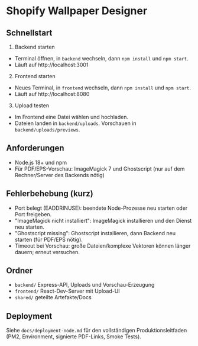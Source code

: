 # Shopify Wallpaper Designer

## Schnellstart

1) Backend starten
- Terminal öffnen, in `backend` wechseln, dann `npm install` und `npm start`.
- Läuft auf http://localhost:3001

2) Frontend starten
- Neues Terminal, in `frontend` wechseln, dann `npm install` und `npm start`.
- Läuft auf http://localhost:8080

3) Upload testen
- Im Frontend eine Datei wählen und hochladen.
- Dateien landen in `backend/uploads`. Vorschauen in `backend/uploads/previews`.

## Anforderungen
- Node.js 18+ und npm
- Für PDF/EPS-Vorschau: ImageMagick 7 und Ghostscript (nur auf dem Rechner/Server des Backends nötig)

## Fehlerbehebung (kurz)
- Port belegt (EADDRINUSE): beendete Node-Prozesse neu starten oder Port freigeben.
- "ImageMagick nicht installiert": ImageMagick installieren und den Dienst neu starten.
- "Ghostscript missing": Ghostscript installieren, dann Backend neu starten (für PDF/EPS nötig).
- Timeout bei Vorschau: große Dateien/komplexe Vektoren können länger dauern; erneut versuchen.

## Ordner
- `backend/` Express-API, Uploads und Vorschau-Erzeugung
- `frontend/` React-Dev-Server mit Upload-UI
- `shared/` geteilte Artefakte/Docs

## Deployment

Siehe `docs/deployment-node.md` für den vollständigen Produktionsleitfaden (PM2, Environment, signierte PDF-Links, Smoke Tests).

